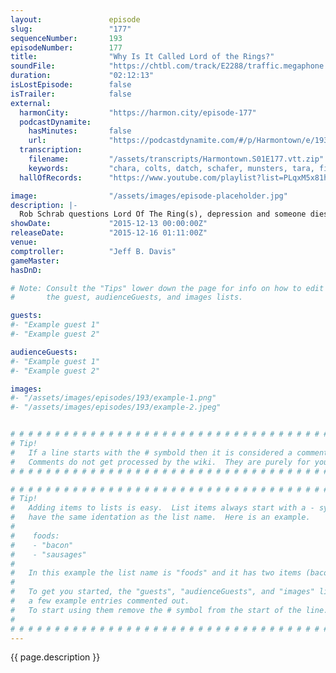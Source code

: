 ```yaml
---
layout:               episode
slug:                 "177"
sequenceNumber:       193
episodeNumber:        177
title:                "Why Is It Called Lord of the Rings?"
soundFile:            "https://chtbl.com/track/E2288/traffic.megaphone.fm/STA4624322295.mp3?updated=1560969258"
duration:             "02:12:13"
isLostEpisode:        false
isTrailer:            false
external:
  harmonCity:         "https://harmon.city/episode-177"
  podcastDynamite:
    hasMinutes:       false
    url:              "https://podcastdynamite.com/#/p/Harmontown/e/193/177"
  transcription:
    filename:         "/assets/transcripts/Harmontown.S01E177.vtt.zip"
    keywords:         "chara, colts, datch, schafer, munsters, tara, fillion, reflesh, timorge, brundle, grindr, riboflavin, munster, cheney, chevron, freewheeling, mediator, starburst, sauron, circuitry, hortegaard, scissor, diehard, meathead, clink"
  hallOfRecords:      "https://www.youtube.com/playlist?list=PLqxM5x81hNOa4MIdhm_by26ssxEKUN8Du"

image:                "/assets/images/episode-placeholder.jpg"
description: |-
  Rob Schrab questions Lord Of The Ring(s), depression and someone dies in Shadow Run!
showDate:             "2015-12-13 00:00:00Z"
releaseDate:          "2015-12-16 01:11:00Z"
venue:                
comptroller:          "Jeff B. Davis"
gameMaster:           
hasDnD:               

# Note: Consult the "Tips" lower down the page for info on how to edit
#       the guest, audienceGuests, and images lists.

guests:
#- "Example guest 1"
#- "Example guest 2"

audienceGuests:
#- "Example guest 1"
#- "Example guest 2"

images:
#- "/assets/images/episodes/193/example-1.png"
#- "/assets/images/episodes/193/example-2.jpeg"


# # # # # # # # # # # # # # # # # # # # # # # # # # # # # # # # # # # # # # # # # # # # #
# Tip!
#   If a line starts with the # symbold then it is considered a comment.
#   Comments do not get processed by the wiki.  They are purely for your information.
# # # # # # # # # # # # # # # # # # # # # # # # # # # # # # # # # # # # # # # # # # # # #

# # # # # # # # # # # # # # # # # # # # # # # # # # # # # # # # # # # # # # # # # # # # #
# Tip!
#   Adding items to lists is easy.  List items always start with a - symbol and have
#   have the same identation as the list name.  Here is an example.
#
#    foods:
#    - "bacon"
#    - "sausages"
#
#   In this example the list name is "foods" and it has two items (bacon, and sausages).
#
#   To get you started, the "guests", "audienceGuests", and "images" lists below have
#   a few example entries commented out.
#   To start using them remove the # symbol from the start of the line.
#
# # # # # # # # # # # # # # # # # # # # # # # # # # # # # # # # # # # # # # # # # # # # #
---
```


<!-- The episode description will be rendered here -->
{{ page.description }}

<!-- Add your content BELOW here -->
<!-- vvvvvvvvvvvvvvvvvvvvvvvvvvv -->




<!-- ^^^^^^^^^^^^^^^^^^^^^^^^^^^ -->
<!-- Add your content ABOVE here -->

<!-- The episode gallery will be rendered here -->